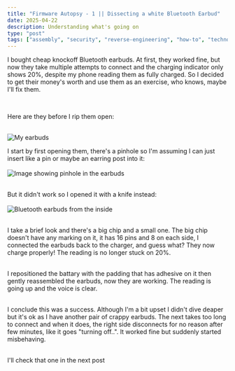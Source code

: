```yaml
---
title: "Firmware Autopsy - 1 || Dissecting a white Bluetooth Earbud"
date: 2025-04-22 
description: Understanding what's going on
type: "post"  
tags: ["assembly", "security", "reverse-engineering", "how-to", "technology", "bluetooth", "hardware"]
---
```


I bought cheap knockoff Bluetooth earbuds. At first, they worked fine, but now they take multiple attempts to connect and the charging indicator only shows 20%, despite my phone reading them as fully charged. So I decided to get their money's worth and use them as an exercise, who knows, maybe I'll fix them.

<br>

Here are they before I rip them open:

<br>![My earbuds](/images/image2-min_2_11zon.webp)<br>

I start by first opening them, there's a pinhole so I'm assuming I can just insert like a pin or maybe an earring post into it:
<br><br>
![Image showing pinhole in the earbuds](/images/pinhole.webp)
<br><br>

But it didn't work so I opened it with a knife instead:
<br><br>
![Bluetooth earbuds from the inside](/images/bluetooth_earbud_from_the_inside.webp)
<br><br>


I take a brief look and there's a big chip and a small one. The big chip doesn't have any marking on it, it has 16 pins and 8 on each side, I connected the earbuds back to the charger, and guess what? They now charge properly! The reading is no longer stuck on 20%.
<br><br>


I repositioned the battary with the padding that has adhesive on it then gently reassembled the earbuds, now they are working. The reading is going up and the voice is clear.
<br><br>


I conclude this was a success. Although I'm a bit upset I didn't dive deaper but it's ok as I have another pair of crappy earbuds. The next takes too long to connect and when it does, the right side disconnects for no reason after few minutes, like it goes "turning off..". It worked fine but suddenly started misbehaving.
<br><br>


I'll check that one in the next post
<br>
<br>
